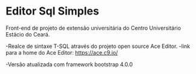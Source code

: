 # Editor Sql Simples

Front-end de projeto de extensão universitária do Centro Universitário Estácio do Ceará.

-Realce de sintaxe T-SQL através do projeto open source Ace Editor.
-link para a home do Ace Editor: https://ace.c9.io/ 

-Versão atualizada com framework bootstrap 4.0.0
